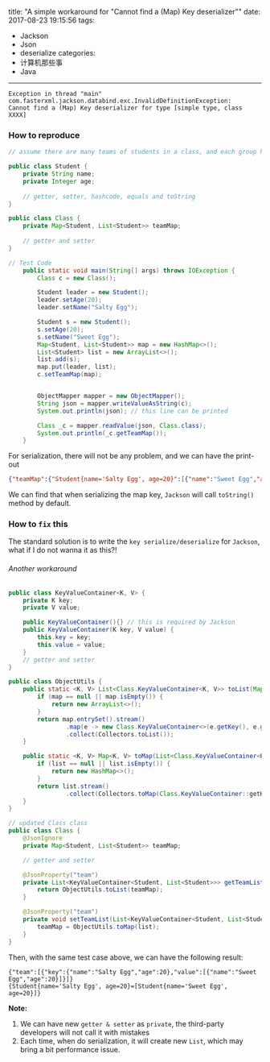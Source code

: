 title: "A simple workaround for \"Cannot find a (Map) Key deserializer\""
date: 2017-08-23 19:15:56
tags:
 - Jackson
 - Json
 - deserialize
categories:
  - 计算机那些事
  - Java
---
```
Exception in thread "main" com.fasterxml.jackson.databind.exc.InvalidDefinitionException: 
Cannot find a (Map) Key deserializer for type [simple type, class XXXX]
```
<!-- more -->

### How to reproduce
```java
// assume there are many teams of students in a class, and each group has a team leader

public class Student {
    private String name;
    private Integer age;
    
    // getter, setter, hashcode, equals and toString 
}

public class Class {
    private Map<Student, List<Student>> teamMap;
    
    // getter and setter
}

// Test Code
    public static void main(String[] args) throws IOException {
        Class c = new Class();

        Student leader = new Student();
        leader.setAge(20);
        leader.setName("Salty Egg");

        Student s = new Student();
        s.setAge(20);
        s.setName("Sweet Egg");
        Map<Student, List<Student>> map = new HashMap<>();
        List<Student> list = new ArrayList<>();
        list.add(s);
        map.put(leader, list);
        c.setTeamMap(map);


        ObjectMapper mapper = new ObjectMapper();
        String json = mapper.writeValueAsString(c);
        System.out.println(json); // this line can be printed

        Class _c = mapper.readValue(json, Class.class);
        System.out.println(_c.getTeamMap());
    }

```
For serialization, there will not be any problem, and we can have the print-out
```json
{"teamMap":{"Student{name='Salty Egg', age=20}":[{"name":"Sweet Egg","age":20}]}}
```
We can find that when serializing the map key, `Jackson` will call `toString()` method by default.

### How to `fix` this
The standard solution is to write the `key serialize/deserialize` for `Jackson`, what if I do not wanna it as this?!

###### Another workaround

```java
public class KeyValueContainer<K, V> {
    private K key;
    private V value;

    public KeyValueContainer(){} // this is required by Jackson
    public KeyValueContainer(K key, V value) {
        this.key = key;
        this.value = value;
    }
    // getter and setter
}

public class ObjectUtils {
    public static <K, V> List<Class.KeyValueContainer<K, V>> toList(Map<K, V> map) {
        if (map == null || map.isEmpty()) {
            return new ArrayList<>();
        }
        return map.entrySet().stream()
                .map(e -> new Class.KeyValueContainer<>(e.getKey(), e.getValue()))
                .collect(Collectors.toList());
    }

    public static <K, V> Map<K, V> toMap(List<Class.KeyValueContainer<K, V>> list) {
        if (list == null || list.isEmpty()) {
            return new HashMap<>();
        }
        return list.stream()
                .collect(Collectors.toMap(Class.KeyValueContainer::getKey, Class.KeyValueContainer::getValue));
    }
}

// updated Class class
public class Class {
    @JsonIgnore
    private Map<Student, List<Student>> teamMap;

    // getter and setter

    @JsonProperty("team")
    private List<KeyValueContainer<Student, List<Student>>> getTeamList() {
        return ObjectUtils.toList(teamMap);
    }

    @JsonProperty("team")
    private void setTeamList(List<KeyValueContainer<Student, List<Student>>> list) {
        teamMap = ObjectUtils.toMap(list);
    }
}    
```

Then, with the same test case above, we can have the following result:
```
{"team":[{"key":{"name":"Salty Egg","age":20},"value":[{"name":"Sweet Egg","age":20}]}]}
{Student{name='Salty Egg', age=20}=[Student{name='Sweet Egg', age=20}]}
```

**Note:**
1. We can have new `getter & setter` as `private`, the third-party developers will not call it with mistakes
2. Each time, when do serialization, it will create new `List`, which may bring a bit performance issue.
